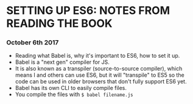 # SETTING UP ES6: NOTES FROM READING THE BOOK #

### October 6th 2017 ###
- Reading what Babel is, why it's important to ES6, how to set it up.
- Babel is a "next gen" compiler for JS.
- It is also known as a transpiler (source-to-source compiler), which means I and others can use ES6, but it will "transpile" to ES5 so the code can be used in older browsers that don't fully support ES6 yet.
- Babel has its own CLI to easily compile files.
- You compile the files with `$ babel filename.js`